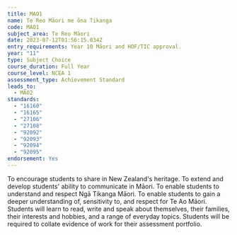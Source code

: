 ```yaml
---
title: MAO1
name: Te Reo Māori me ōna Tikanga
code: MAO1
subject_area: Te Reo Māori
date: 2023-07-12T01:56:15.034Z
entry_requirements: Year 10 Māori and HOF/TIC approval.
year: "11"
type: Subject Choice
course_duration: Full Year
course_level: NCEA 1
assessment_type: Achievement Standard
leads_to:
  - MAO2
standards:
  - "16160"
  - "16165"
  - "27106"
  - "27108"
  - "92092"
  - "92093"
  - "92094"
  - "92095"
endorsement: Yes
---
```

To encourage students to share in New Zealand's heritage. To extend and develop students' ability to communicate in Māori. To enable students to understand and respect Ngā Tikanga Māori. To enable students to gain a deeper understanding of, sensitivity to, and respect for Te Ao Māori. Students will learn to read, write and speak about themselves, their families, their interests and hobbies, and a range of everyday topics. Students will be required to collate evidence of work for their assessment portfolio.
